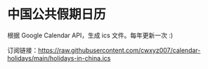 # 中国公共假期日历

根据 Google Calendar API，生成 ics 文件。每年更新一次 :)

订阅链接：https://raw.githubusercontent.com/cwxyz007/calendar-holidays/main/holidays-in-china.ics
